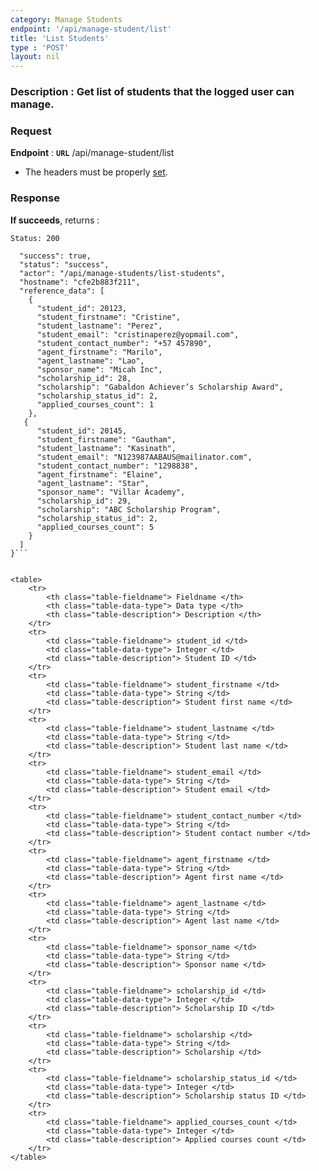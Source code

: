 ```yaml
---
category: Manage Students
endpoint: '/api/manage-student/list'
title: 'List Students'
type : 'POST'
layout: nil
---
```

### **Description** : Get list of students that the logged user can manage.

### Request

**Endpoint** : **`URL`** /api/manage-student/list
* The headers must be properly [set](#/Info-setting-headers-token).

### Response

**If succeeds**, returns : 

```Status: 200```

```{
  "success": true,
  "status": "success",
  "actor": "/api/manage-students/list-students",
  "hostname": "cfe2b883f211",
  "reference_data": [
    {
      "student_id": 20123,
      "student_firstname": "Cristine",
      "student_lastname": "Perez",
      "student_email": "cristinaperez@yopmail.com",
      "student_contact_number": "+57 457890",
      "agent_firstname": "Marilo",
      "agent_lastname": "Lao",
      "sponsor_name": "Micah Inc",
      "scholarship_id": 28,
      "scholarship": "Gabaldon Achiever’s Scholarship Award",
      "scholarship_status_id": 2,
      "applied_courses_count": 1
    },
   {
      "student_id": 20145,
      "student_firstname": "Gautham",
      "student_lastname": "Kasinath",
      "student_email": "N123987AABAUS@mailinator.com",
      "student_contact_number": "1298838",
      "agent_firstname": "Elaine",
      "agent_lastname": "Star",
      "sponsor_name": "Villar Academy",
      "scholarship_id": 29,
      "scholarship": "ABC Scholarship Program",
      "scholarship_status_id": 2,
      "applied_courses_count": 5
    }
  ]
}```


<table>
	<tr>
		<th class="table-fieldname"> Fieldname </th>
		<th class="table-data-type"> Data type </th>
		<th class="table-description"> Description </th>
	</tr>
	<tr>
		<td class="table-fieldname"> student_id </td>
		<td class="table-data-type"> Integer </td>
		<td class="table-description"> Student ID </td>
	</tr>
	<tr>
		<td class="table-fieldname"> student_firstname </td>
		<td class="table-data-type"> String </td>
		<td class="table-description"> Student first name </td>
	</tr>
	<tr>
		<td class="table-fieldname"> student_lastname </td>
		<td class="table-data-type"> String </td>
		<td class="table-description"> Student last name </td>
	</tr>
	<tr>
		<td class="table-fieldname"> student_email </td>
		<td class="table-data-type"> String </td>
		<td class="table-description"> Student email </td>
	</tr>
	<tr>
		<td class="table-fieldname"> student_contact_number </td>
		<td class="table-data-type"> String </td>
		<td class="table-description"> Student contact number </td>
	</tr>
	<tr>
		<td class="table-fieldname"> agent_firstname </td>
		<td class="table-data-type"> String </td>
		<td class="table-description"> Agent first name </td>
	</tr>
	<tr>
		<td class="table-fieldname"> agent_lastname </td>
		<td class="table-data-type"> String </td>
		<td class="table-description"> Agent last name </td>
	</tr>
	<tr>
		<td class="table-fieldname"> sponsor_name </td>
		<td class="table-data-type"> String </td>
		<td class="table-description"> Sponsor name </td>
	</tr>
	<tr>
		<td class="table-fieldname"> scholarship_id </td>
		<td class="table-data-type"> Integer </td>
		<td class="table-description"> Scholarship ID </td>
	</tr>
	<tr>
		<td class="table-fieldname"> scholarship </td>
		<td class="table-data-type"> String </td>
		<td class="table-description"> Scholarship </td>
	</tr>
	<tr>
		<td class="table-fieldname"> scholarship_status_id </td>
		<td class="table-data-type"> Integer </td>
		<td class="table-description"> Scholarship status ID </td>
	</tr>
	<tr>
		<td class="table-fieldname"> applied_courses_count </td>
		<td class="table-data-type"> Integer </td>
		<td class="table-description"> Applied courses count </td>
	</tr>	
</table>
